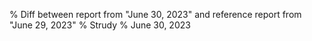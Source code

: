 % Diff between report from "June 30, 2023" and reference report from "June 29, 2023"
% Strudy
% June 30, 2023


